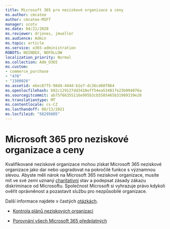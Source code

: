 ```yaml
---
title: Microsoft 365 pro neziskové organizace a ceny
ms.author: cmcatee
author: cmcatee-MSFT
manager: scotv
ms.date: 04/21/2020
ms.reviewer: drjones, jmueller
ms.audience: Admin
ms.topic: article
ms.service: o365-administration
ROBOTS: NOINDEX, NOFOLLOW
localization_priority: Normal
ms.collection: Adm_O365
ms.custom:
- commerce_purchase
- "478"
- "1500026"
ms.assetid: e6ec87f5-98d4-444d-b1e7-dc36cd60f064
ms.openlocfilehash: b92c129127dd3410eff54ea53481fe23b094076a
ms.sourcegitcommit: ab75f66355116e995b3cb5505465b31989339e28
ms.translationtype: MT
ms.contentlocale: cs-CZ
ms.lasthandoff: 08/13/2021
ms.locfileid: "58295605"
---
```

# <a name="microsoft-365-for-nonprofit-plans-and-pricing"></a>Microsoft 365 pro neziskové organizace a ceny

Kvalifikované neziskové organizace mohou získat Microsoft 365 neziskové organizace jako dar nebo upgradovat na pokročilé funkce s významnou slevou. Abyste měli nárok na Microsoft 365 neziskové organizace, musíte mít ve své zemi uznaný [charitativní](https://go.microsoft.com/fwlink/p/?LinkID=330253) stav a podepsat zásady zákazu diskriminace od Microsoftu. Společnost Microsoft si vyhrazuje právo kdykoli ověřit oprávněnost a pozastavit službu pro nezpůsobilé organizace.
  
Další informace najdete v častých [otázkách](https://products.office.com/nonprofit/office-365-nonprofit).
  
- [Kontrola plánů neziskových organizací](https://products.office.com/nonprofit/office-365-nonprofit-plans-and-pricing?tab=1)

- [Porovnání všech Microsoft 365 předplatných](https://products.office.com/business/compare-more-office-365-for-business-plans)